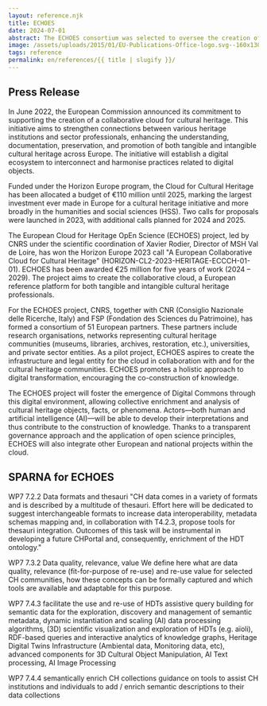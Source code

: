 ```yaml
---
layout: reference.njk
title: ECHOES
date: 2024-07-01
abstract: The ECHOES consortium was selected to oversee the creation of a Collaborative European Cloud for Cultural Heritage.
image: /assets/uploads/2015/01/EU-Publications-Office-logo.svg--160x130.png
tags: reference
permalink: en/references/{{ title | slugify }}/
---
```


## Press Release

In June 2022, the European Commission announced its commitment to supporting the creation of a collaborative cloud for cultural heritage. This initiative aims to strengthen connections between various heritage institutions and sector professionals, enhancing the understanding, documentation, preservation, and promotion of both tangible and intangible cultural heritage across Europe. The initiative will establish a digital ecosystem to interconnect and harmonise practices related to digital objects.

Funded under the Horizon Europe program, the Cloud for Cultural Heritage has been allocated a budget of €110 million until 2025, marking the largest investment ever made in Europe for a cultural heritage initiative and more broadly in the humanities and social sciences (HSS). Two calls for proposals were launched in 2023, with additional calls planned for 2024 and 2025.

The European Cloud for Heritage OpEn Science (ECHOES) project, led by CNRS under the scientific coordination of Xavier Rodier, Director of MSH Val de Loire, has won the Horizon Europe 2023 call "A European Collaborative Cloud for Cultural Heritage" (HORIZON-CL2-2023-HERITAGE-ECCCH-01-01). ECHOES has been awarded €25 million for five years of work (2024 – 2029). The project aims to create the collaborative cloud, a European reference platform for both tangible and intangible cultural heritage professionals.

For the ECHOES project, CNRS, together with CNR (Consiglio Nazionale delle Ricerche, Italy) and FSP (Fondation des Sciences du Patrimoine), has formed a consortium of 51 European partners. These partners include research organisations, networks representing cultural heritage communities (museums, libraries, archives, restoration, etc.), universities, and private sector entities. As a pilot project, ECHOES aspires to create the infrastructure and legal entity for the cloud in collaboration with and for the cultural heritage communities. ECHOES promotes a holistic approach to digital transformation, encouraging the co-construction of knowledge.

The ECHOES project will foster the emergence of Digital Commons through this digital environment, allowing collective enrichment and analysis of cultural heritage objects, facts, or phenomena. Actors—both human and artificial intelligence (AI)—will be able to develop their interpretations and thus contribute to the construction of knowledge. Thanks to a transparent governance approach and the application of open science principles, ECHOES will also integrate other European and national projects within the cloud.

## SPARNA for ECHOES

WP7	7.2.2	Data formats and thesauri
"CH data comes in a variety of formats and is described by a multitude of thesauri. Effort here will be dedicated to suggest interchangeable formats to increase data interoperability, metadata schemas mapping and, in collaboration with T4.2.3, propose tools for thesauri integration. Outcomes of this task will be instrumental in developing a future CHPortal and, consequently, enrichment of the HDT ontology."

WP7	7.3.2	Data quality, relevance, value
We define here what are data quality, relevance (fit-for-purpose of re-use) and re-use value for selected CH communities, how these concepts can be formally captured and which tools are available and adaptable for this purpose. 

WP7	7.4.3	facilitate the use and re-use of HDTs
assistive query building for semantic data for the exploration, discovery and management of semantic metadata, dynamic instantiation and scaling (AI) data processing algorithms, (3D) scientific visualization and exploration of HDTs (e.g. aïoli), RDF-based queries and interactive analytics of knowledge graphs, Heritage Digital Twins Infrastructure (Ambiental data, Monitoring data, etc), advanced components for 3D Cultural Object Manipulation, AI Text processing, AI Image Processing

WP7	7.4.4	semantically enrich CH collections
guidance on tools to assist CH institutions and individuals to add / enrich semantic descriptions to their data collections